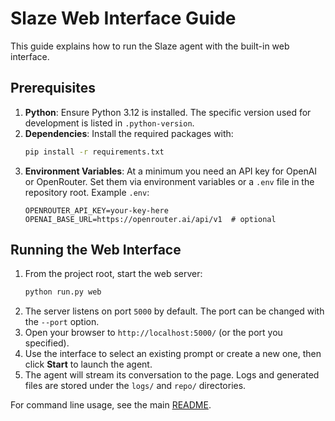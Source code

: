 # Slaze Web Interface Guide

This guide explains how to run the Slaze agent with the built-in web interface.

## Prerequisites

1. **Python**: Ensure Python 3.12 is installed. The specific version used for development is listed in `.python-version`.
2. **Dependencies**: Install the required packages with:
   ```bash
   pip install -r requirements.txt
   ```
3. **Environment Variables**: At a minimum you need an API key for OpenAI or OpenRouter. Set them via environment variables or a `.env` file in the repository root. Example `.env`:
   ```
   OPENROUTER_API_KEY=your-key-here
   OPENAI_BASE_URL=https://openrouter.ai/api/v1  # optional
   ```

## Running the Web Interface

1. From the project root, start the web server:
   ```bash
   python run.py web
   ```
2. The server listens on port `5000` by default. The port can be changed with the `--port` option.
3. Open your browser to `http://localhost:5000/` (or the port you specified).
4. Use the interface to select an existing prompt or create a new one, then click **Start** to launch the agent.
5. The agent will stream its conversation to the page. Logs and generated files are stored under the `logs/` and `repo/` directories.

For command line usage, see the main [README](../README.md).
